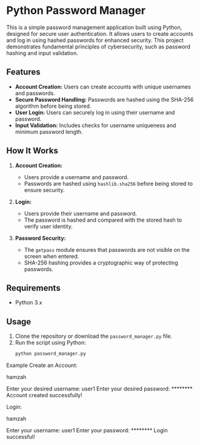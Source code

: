 # Python Password Manager

This is a simple password management application built using Python, designed for secure user authentication. It allows users to create accounts and log in using hashed passwords for enhanced security. This project demonstrates fundamental principles of cybersecurity, such as password hashing and input validation.

## Features
- **Account Creation:** Users can create accounts with unique usernames and passwords.
- **Secure Password Handling:** Passwords are hashed using the SHA-256 algorithm before being stored.
- **User Login:** Users can securely log in using their username and password.
- **Input Validation:** Includes checks for username uniqueness and minimum password length.

## How It Works
1. **Account Creation:**
   - Users provide a username and password.
   - Passwords are hashed using `hashlib.sha256` before being stored to ensure security.
   
2. **Login:**
   - Users provide their username and password.
   - The password is hashed and compared with the stored hash to verify user identity.

3. **Password Security:**
   - The `getpass` module ensures that passwords are not visible on the screen when entered.
   - SHA-256 hashing provides a cryptographic way of protecting passwords.

## Requirements
- Python 3.x

## Usage
1. Clone the repository or download the `password_manager.py` file.
2. Run the script using Python:
   ```bash
   python password_manager.py

Example
Create an Account:

hamzah

Enter your desired username: user1
Enter your desired password: ********
Account created successfully!

Login:

hamzah

Enter your username: user1
Enter your password: ********
Login successful!
